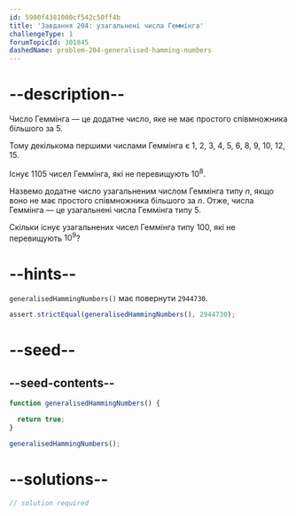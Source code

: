```yaml
---
id: 5900f4381000cf542c50ff4b
title: 'Завдання 204: узагальнені числа Геммінга'
challengeType: 1
forumTopicId: 301845
dashedName: problem-204-generalised-hamming-numbers
---
```


# --description--

Число Геммінга — це додатне число, яке не має простого співмножника більшого за 5.

Тому декількома першими числами Геммінга є 1, 2, 3, 4, 5, 6, 8, 9, 10, 12, 15.

Існує 1105 чисел Геммінга, які не перевищують ${10}^8$.

Назвемо додатне число узагальненим числом Геммінга типу $n$, якщо воно не має простого співмножника більшого за $n$. Отже, числа Геммінга — це узагальнені числа Геммінга типу 5.

Скільки існує узагальнених чисел Геммінга типу 100, які не перевищують ${10}^9$?

# --hints--

`generalisedHammingNumbers()` має повернути `2944730`.

```js
assert.strictEqual(generalisedHammingNumbers(), 2944730);
```

# --seed--

## --seed-contents--

```js
function generalisedHammingNumbers() {

  return true;
}

generalisedHammingNumbers();
```

# --solutions--

```js
// solution required
```
